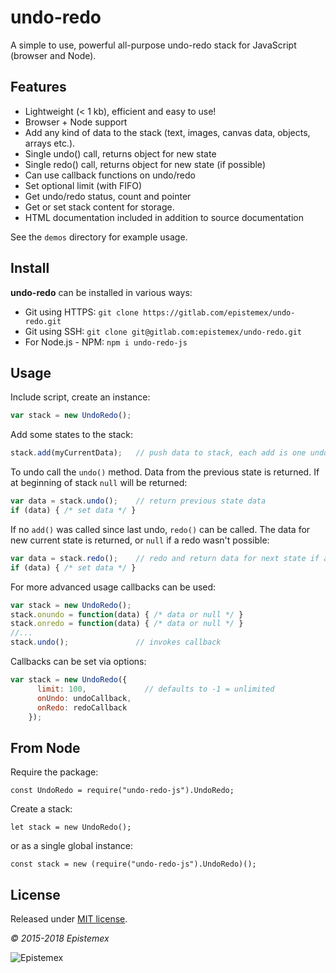 ﻿undo-redo
=========

A simple to use, powerful all-purpose undo-redo stack for JavaScript (browser and Node).


Features
--------

- Lightweight (< 1 kb), efficient and easy to use!
- Browser + Node support
- Add any kind of data to the stack (text, images, canvas data, objects, arrays etc.).
- Single undo() call, returns object for new state
- Single redo() call, returns object for new state (if possible)
- Can use callback functions on undo/redo
- Set optional limit (with FIFO)
- Get undo/redo status, count and pointer
- Get or set stack content for storage.
- HTML documentation included in addition to source documentation

See the `demos` directory for example usage.


Install
-------
**undo-redo** can be installed in various ways:

- Git using HTTPS: `git clone https://gitlab.com/epistemex/undo-redo.git`
- Git using SSH: `git clone git@gitlab.com:epistemex/undo-redo.git`
- For Node.js - NPM: `npm i undo-redo-js`


Usage
-----

Include script, create an instance:
```javascript
var stack = new UndoRedo();
```

Add some states to the stack:
```javascript
stack.add(myCurrentData);   // push data to stack, each add is one undo state
```

To undo call the `undo()` method. Data from the previous state is returned.
If at beginning of stack `null` will be returned:
```javascript
var data = stack.undo();    // return previous state data
if (data) { /* set data */ }
```

If no `add()` was called since last undo, `redo()` can be called. The data for
new current state is returned, or `null` if a redo wasn't possible:
```javascript
var data = stack.redo();    // redo and return data for next state if any
if (data) { /* set data */ }
```

For more advanced usage callbacks can be used:
```javascript
var stack = new UndoRedo();
stack.onundo = function(data) { /* data or null */ }
stack.onredo = function(data) { /* data or null */ }
//...
stack.undo();               // invokes callback
```

Callbacks can be set via options:
```javascript
var stack = new UndoRedo({
      limit: 100,             // defaults to -1 = unlimited
      onUndo: undoCallback,
      onRedo: redoCallback
    });
```

From Node
---------

Require the package:

    const UndoRedo = require("undo-redo-js").UndoRedo;

Create a stack:

    let stack = new UndoRedo();

or as a single global instance:

    const stack = new (require("undo-redo-js").UndoRedo)();


License
-------

Released under [MIT license](http://choosealicense.com/licenses/mit/).

*&copy; 2015-2018 Epistemex*

![Epistemex](https://i.imgur.com/wZSsyt8.png)
